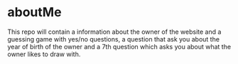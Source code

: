 # aboutMe
This repo will contain a information about the owner of the website  and a guessing game with yes/no questions, a question that ask you about the year of birth of the owner and a 7th question which asks you about what the owner likes to draw with.
